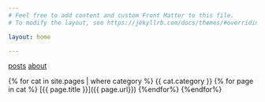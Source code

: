 ```yaml
---
# Feel free to add content and custom Front Matter to this file.
# To modify the layout, see https://jekyllrb.com/docs/themes/#overriding-theme-defaults

layout: home

---
```

[posts](posts.md)
[about](/about/)


{% for cat in site.pages | where category %}
{{ cat.category }}
{% for page in cat %}
[{{ page.title }}]({{ page.url}})
{%endfor%}
{%endfor%}
